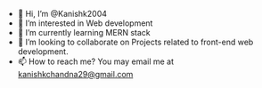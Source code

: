 - 👋 Hi, I’m @Kanishk2004
- 👀 I’m interested in Web development
- 🌱 I’m currently learning MERN stack
- 💞️ I’m looking to collaborate on Projects related to front-end web development.
- 📫 How to reach me? You may email me at kanishkchandna29@gmail.com

<!---
Kanishk2004/Kanishk2004 is a ✨ special ✨ repository because its `README.md` (this file) appears on your GitHub profile.
You can click the Preview link to take a look at your changes.
--->
